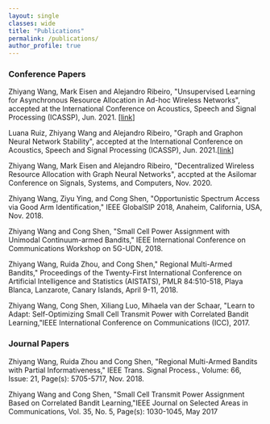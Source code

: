 ```yaml
---
layout: single
classes: wide
title: "Publications"
permalink: /publications/
author_profile: true
---
```




### Conference Papers

Zhiyang Wang, Mark Eisen and  Alejandro Ribeiro, "Unsupervised Learning for Asynchronous Resource Allocation in Ad-hoc Wireless Networks", accepted at the International Conference on Acoustics, Speech and Signal Processing (ICASSP), Jun. 2021. [[link](/Papers/unsupervised-icassp21.pdf)]<br>

Luana Ruiz, Zhiyang Wang and Alejandro Ribeiro, "Graph and Graphon Neural Network Stability", accepted at the International Conference on Acoustics, Speech and Signal Processing (ICASSP),  Jun. 2021.[[link](/Papers/graphon-stability-icassp.pdf)]<br>

Zhiyang Wang, Mark Eisen and  Alejandro Ribeiro, "Decentralized Wireless Resource Allocation with Graph Neural Networks", accpted at the Asilomar Conference on Signals, Systems, and Computers, Nov. 2020.<br>

Zhiyang Wang, Ziyu Ying, and Cong Shen, "Opportunistic Spectrum Access via Good Arm Identification," IEEE GlobalSIP 2018, Anaheim, California, USA, Nov. 2018.<br>

Zhiyang Wang and Cong Shen, "Small Cell Power Assignment with Unimodal Continuum-armed Bandits," IEEE International Conference on Communications Workshop on 5G-UDN, 2018.<br>

Zhiyang Wang, Ruida Zhou, and Cong Shen," Regional Multi-Armed Bandits," Proceedings of the Twenty-First International Conference on Artificial Intelligence and Statistics (AISTATS), PMLR 84:510-518, Playa Blanca, Lanzarote, Canary Islands, April 9-11, 2018.<br>

Zhiyang Wang, Cong Shen, Xiliang Luo, Mihaela van der Schaar, "Learn to Adapt: Self-Optimizing Small Cell Transmit Power with Correlated Bandit Learning,"IEEE International Conference on Communications (ICC), 2017.<br>


### Journal Papers

Zhiyang Wang, Ruida Zhou and Cong Shen, "Regional Multi-Armed Bandits with Partial Informativeness," IEEE Trans. Signal Process., Volume: 66, Issue: 21, Page(s): 5705-5717, Nov. 2018.<br>

Zhiyang Wang and Cong Shen, "Small Cell Transmit Power Assignment Based on Correlated Bandit Learning,"IEEE Journal on Selected Areas in Communications, Vol. 35, No. 5, Page(s): 1030-1045, May 2017


